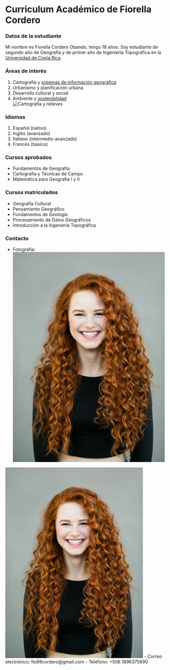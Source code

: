 # **Curriculum Académico de Fiorella Cordero**  

### Datos de la estudiante  
Mi nombre es Fiorella Cordero Obando, tengo 18 años. Soy estudiante de segundo año de Geografía y de primer año de Ingeniería Topográfica en la [Universidad de Costa Rica](https://www.ucr.ac.cr/).  

### Áreas de interés  
1. Cartografía y [sistemas de información geográfica](https://www.aeroterra.com/es-ar/que-es-gis/introduccion)  
2. Urbanismo y planificación urbana  
3. Desarrollo cultural y social  
4. Ambiente y [sostenibilidad](https://blog.oxfamintermon.org/definicion-de-sostenibilidad-sabes-que-es-y-sobre-que-trata/)  
![Cartografía y relieves](https://upload.wikimedia.org/wikipedia/commons/thumb/3/30/Imagen_sint%C3%A9tica_de_Tenerife.jpg/640px-Imagen_sint%C3%A9tica_de_Tenerife.jpg)

### Idiomas
1. Español (nativo)  
2. Inglés (avanzado)  
3. Italiano (intermedio-avanzado)  
4. Francés (básico)  

### Cursos aprobados  
- Fundamentos de Geografía  
- Cartografía y Técnicas de Campo  
- Matemática para Geografía I y II  

### Cursos matriculados  
- Geografía Cultural  
- Pensamiento Geográfico  
- Fundamentos de Geología  
- Procesamiento de Datos Geográficos  
- Introducción a la Ingeniería Topográfica  

### Contacto
- Fotografía:
![Fiorella Cordero](mujer-pelirroja-estados-unidos.jpg)
<img src="mujer-pelirroja-estados-unidos.jpg" alt="mujer pelirroja" width="435" height="600">
- Correo electrónico: fio89cordero@gmail.com  
- Teléfono: +506 1896375890  
